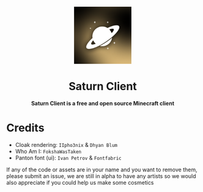<p align="center">
  <img src="src/main/resources/assets/saturnclient/icon.png" alt="OSUI" width="150px"/>
</p>

<h1 align="center">Saturn Client</h1>

<p align="center">
  <b>Saturn Client is a free and open source Minecraft client</b>
</p>

# Credits

- Cloak rendering: `IIpho3nix` & `Dhyan Blum`
- Who Am I: `FokshaWasTaken`
- Panton font (ui): `Ivan Petrov` & `Fontfabric`

If any of the code or assets are in your name and you want to remove them, please submit an issue, we are still in alpha to have any artists so we would also appreciate if you could help us make some cosmetics
